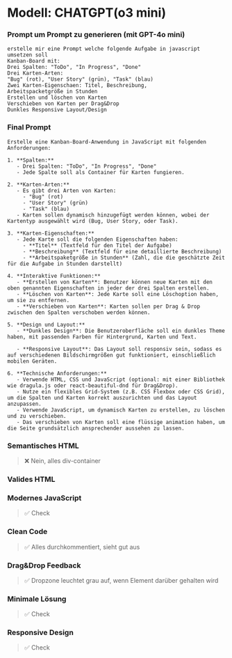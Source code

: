 # Modell: CHATGPT(o3 mini)
### Prompt um Prompt zu generieren (mit GPT-4o mini)
``` 
erstelle mir eine Prompt welche folgende Aufgabe in javascript umsetzen soll 
Kanban-Board mit:
Drei Spalten: "ToDo", "In Progress", "Done"
Drei Karten-Arten:
"Bug" (rot), "User Story" (grün), "Task" (blau)
Zwei Karten-Eigenschaen: Titel, Beschreibung,
Arbeitspacketgröße in Stunden
Erstellen und löschen von Karten
Verschieben von Karten per Drag&Drop
Dunkles Responsive Layout/Design
```
### Final Prompt
```
Erstelle eine Kanban-Board-Anwendung in JavaScript mit folgenden Anforderungen:

1. **Spalten:**
   - Drei Spalten: "ToDo", "In Progress", "Done"
   - Jede Spalte soll als Container für Karten fungieren.

2. **Karten-Arten:**
   - Es gibt drei Arten von Karten:
     - "Bug" (rot)
     - "User Story" (grün)
     - "Task" (blau)
   - Karten sollen dynamisch hinzugefügt werden können, wobei der Kartentyp ausgewählt wird (Bug, User Story, oder Task).

3. **Karten-Eigenschaften:**
   - Jede Karte soll die folgenden Eigenschaften haben:
     - **Titel** (Textfeld für den Titel der Aufgabe)
     - **Beschreibung** (Textfeld für eine detaillierte Beschreibung)
     - **Arbeitspaketgröße in Stunden** (Zahl, die die geschätzte Zeit für die Aufgabe in Stunden darstellt)

4. **Interaktive Funktionen:**
   - **Erstellen von Karten**: Benutzer können neue Karten mit den oben genannten Eigenschaften in jeder der drei Spalten erstellen.
   - **Löschen von Karten**: Jede Karte soll eine Löschoption haben, um sie zu entfernen.
   - **Verschieben von Karten**: Karten sollen per Drag & Drop zwischen den Spalten verschoben werden können.
   
5. **Design und Layout:**
   - **Dunkles Design**: Die Benutzeroberfläche soll ein dunkles Theme haben, mit passenden Farben für Hintergrund, Karten und Text.

   - **Responsive Layout**: Das Layout soll responsiv sein, sodass es auf verschiedenen Bildschirmgrößen gut funktioniert, einschließlich mobilen Geräten.
   
6. **Technische Anforderungen:**
   - Verwende HTML, CSS und JavaScript (optional: mit einer Bibliothek wie dragula.js oder react-beautiful-dnd für Drag&Drop).
   - Nutze ein flexibles Grid-System (z.B. CSS Flexbox oder CSS Grid), um die Spalten und Karten korrekt auszurichten und das Layout anzupassen.
   - Verwende JavaScript, um dynamisch Karten zu erstellen, zu löschen und zu verschieben.
   - Das verschieben von Karten soll eine flüssige animation haben, um die Seite grundsätzlich ansprechender aussehen zu lassen.
```
### Semantisches HTML
> :x: Nein, alles div-container

### Valides HTML


### Modernes JavaScript
> :white_check_mark: Check

### Clean Code
> :white_check_mark: Alles durchkommentiert, sieht gut aus

### Drag&Drop Feedback
> :white_check_mark: Dropzone leuchtet grau auf, wenn Element darüber gehalten wird

### Minimale Lösung
> :white_check_mark: Check

### Responsive Design
> :white_check_mark: Check